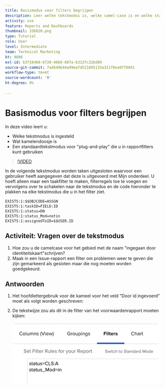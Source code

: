 ```yaml
---
title: Basismodus voor filters begrijpen
description: Leer welke tekstmodus is, welke camel-case is en welke standaardtekstmodus u kunt gebruiken in uw rapportfilters in [!DNL  Workfront].
activity: use
feature: Reports and Dashboards
thumbnail: 336820.png
type: Tutorial
role: User
level: Intermediate
team: Technical Marketing
kt: 9086
exl-id: b3f16468-b720-468d-887a-b313fc32bd89
source-git-commit: 7a4649644a99eafd521895133a321f8ea0ff6041
workflow-type: tm+mt
source-wordcount: '0'
ht-degree: 0%

---
```


# Basismodus voor filters begrijpen

In deze video leert u:

* Welke tekstmodus is ingesteld
* Wat kamelendoosje is
* Een standaardtekstmodus voor &quot;plug-and-play&quot; die u in rapportfilters kunt gebruiken

>[!VIDEO](https://video.tv.adobe.com/v/336820/?quality=12)

In de volgende tekstmodus worden taken uitgesloten waarvoor een gebruiker heeft aangegeven dat deze is uitgevoerd met Mijn onderdeel. U hoeft alleen maar een taakfilter te maken, filterregels toe te voegen en vervolgens over te schakelen naar de tekstmodus en de code hieronder te plakken na elke tekstmodus die u in het filter ziet.

```
EXISTS:1:$$OBJCODE=ASSGN  
EXISTS:1:taskID=FIELD:ID  
EXISTS:1:status=DN  
EXISTS:1:status_Mod=notin  
EXISTS:1:assignedToID=$$USER.ID 
```

## Activiteit: Vragen over de tekstmodus

1. Hoe zou u de camelcase voor het gebied met de naam &quot;ingegaan door identiteitskaart&quot;schrijven?
1. Maak in een Issue-rapport een filter om problemen weer te geven die zijn gemarkeerd als gesloten maar die nog moeten worden goedgekeurd.

## Antwoorden

1. Het hoofdlettergebruik voor de kameel voor het veld &quot;Door id ingevoerd&quot; moet als volgt worden geschreven:
1. De tekstwijze zou als dit in de filter van het voorwaardenrapport moeten kijken:

   ![Een afbeelding van het scherm om een nieuw filter in de tekstmodus te maken](assets/btm-answer.png)
